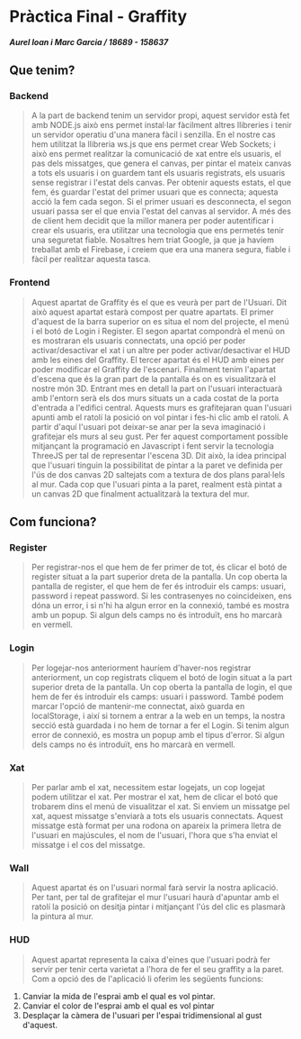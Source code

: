 # Pràctica Final - Graffity
##### Aurel Ioan i Marc Garcia / 18689 - 158637

## Que tenim?
### Backend

> A la part de backend tenim un servidor propi, aquest servidor està fet amb NODE.js això ens permet instal·lar fàcilment altres llibreries i tenir un servidor operatiu d'una manera fàcil i senzilla. En el nostre cas hem utilitzat la llibreria ws.js que ens permet crear Web Sockets; i això ens permet realitzar la comunicació de xat entre els usuaris, el pas dels missatges, que genera el canvas, per pintar el mateix canvas a tots els usuaris i on guardem tant els usuaris registrats, els usuaris sense registrar i l'estat dels canvas.
Per obtenir aquests estats, el que fem, és guardar l'estat del primer usuari que es connecta; aquesta acció la fem cada segon. Si el primer usuari es desconnecta, el segon usuari passa ser el que envia l'estat del canvas al servidor.
A més des de client hem decidit que la millor manera per poder autentificar i crear els usuaris, era utilitzar una tecnologia que ens permetés tenir una seguretat fiable. Nosaltres hem triat Google, ja que ja havíem treballat amb el Firebase, i creiem que era una manera segura, fiable i fàcil per realitzar aquesta tasca.


### Frontend

> Aquest apartat de Graffity és el que es veurà per part de l'Usuari. Dit això aquest apartat estarà compost per quatre apartats.
El primer d'aquest de la barra superior on es situa el nom del projecte, el menú i el botó de Login i Register. El segon apartat compondrà el menú on es mostraran els usuaris connectats, una opció per poder activar/desactivar el xat i un altre per poder activar/desactivar el HUD amb les eines del Graffity. El tercer apartat és el HUD amb eines per poder modificar el Graffity de l'escenari.
Finalment tenim l'apartat d'escena que és la gran part de la pantalla és on es visualitzarà el nostre món 3D.
Entrant mes en detall la part on l'usuari interactuarà amb l'entorn serà els dos murs situats un a cada costat de la porta d'entrada a l'edifici central. Aquests murs es grafitejaran quan l'usuari apunti amb el ratolí la posició on vol pintar i fes-hi clic amb el ratolí. A partir d'aquí l'usuari pot deixar-se anar per la seva imaginació i grafitejar els murs al seu gust. Per fer aquest comportament possible mitjançant la programació en Javascript i fent servir la tecnologia ThreeJS per tal de representar l'escena 3D. Dit això, la idea principal que l'usuari tinguin la possibilitat de pintar a la paret ve definida per l'ús de dos canvas 2D saltejats com a textura de dos plans paral·lels al mur. Cada cop que l'usuari pinta a la paret, realment està pintat a un canvas 2D que finalment actualitzarà la textura del mur.

## Com funciona?
### Register

> Per registrar-nos el que hem de fer primer de tot, és clicar el botó de register situat a la part superior dreta de la pantalla. Un cop oberta la pantalla de register, el que hem de fer és introduir els camps: usuari, password i repeat password. Si les contrasenyes no coincideixen, ens dóna un error, i si n'hi ha algun error en la connexió, també es mostra amb un popup. Si algun dels camps no és introduït, ens ho marcarà en vermell.

### Login

> Per logejar-nos anteriorment hauríem d'haver-nos registrar anteriorment, un cop registrats cliquem el botó de login situat a la part superior dreta de la pantalla. Un cop oberta la pantalla de login, el que hem de fer és introduir els camps: usuari i password. També podem marcar l'opció de mantenir-me connectat, això guarda en localStorage, i així si tornem a entrar a la web en un temps, la nostra secció està guardada i no hem de tornar a fer el Login. Si tenim algun error de connexió, es mostra un popup amb el tipus d'error. Si algun dels camps no és introduït, ens ho marcarà en vermell.

### Xat

> Per parlar amb el xat, necessitem estar logejats, un cop logejat podem utilitzar el xat. Per mostrar el xat, hem de clicar el botó que trobarem dins el menú de visualitzar el xat. Si enviem un missatge pel xat, aquest missatge s'enviarà a tots els usuaris connectats. Aquest missatge està format per una rodona on apareix la primera lletra de l'usuari en majúscules, el nom de l'usuari, l'hora que s'ha enviat el missatge i el cos del missatge.

### Wall

> Aquest apartat és on l'usuari normal farà servir la nostra aplicació. Per tant, per tal de grafitejar el mur l'usuari haurà d'apuntar amb el ratolí la posició on desitja pintar i mitjançant l'ús del clic es plasmarà la pintura al mur.

### HUD

> Aquest apartat representa la caixa d'eines que l'usuari podrà fer servir per tenir certa varietat a l'hora de fer el seu graffity a la paret. Com a opció des de l'aplicació li oferim les següents funcions:
 
1. Canviar la mida de l'esprai amb el qual es vol pintar.
2. Canviar el color de l'esprai amb el qual es vol pintar
3. Desplaçar la càmera de l'usuari per l'espai tridimensional al gust d'aquest.






